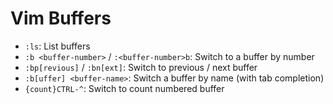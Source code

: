 # Vim Buffers

- `:ls`: List buffers
- `:b <buffer-number>` / `:<buffer-number>b`: Switch to a buffer by number
- `:bp[revious]` / `:bn[ext]`: Switch to previous / next buffer
- `:b[uffer] <buffer-name>`: Switch a buffer by name (with tab completion)
- `{count}CTRL-^`: Switch to count numbered buffer
